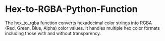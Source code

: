 # Hex-to-RGBA-Python-Function
The hex_to_rgba function converts hexadecimal color strings into RGBA (Red, Green, Blue, Alpha) color values. It handles multiple hex color formats including those with and without transparency.
